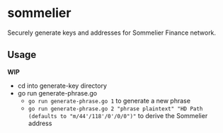 # sommelier
Securely generate keys and addresses for Sommelier Finance network.

## Usage
**WIP**
* cd into generate-key directory
* go run generate-phrase.go
  * `go run generate-phrase.go 1` to generate a new phrase
  * `go run generate-phrase.go 2 "phrase plaintext" "HD Path (defaults to "m/44'/118'/0'/0/0")"` to derive the Sommelier address
